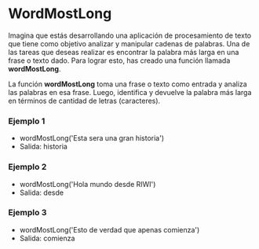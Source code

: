 # WordMostLong
Imagina que estás desarrollando una aplicación de procesamiento de texto que tiene como objetivo analizar y manipular cadenas de palabras. Una de las tareas que deseas realizar es encontrar la palabra más larga en una frase o texto dado. Para lograr esto, has creado una función llamada **wordMostLong**.

La función **wordMostLong** toma una frase o texto como entrada y analiza las palabras en esa frase. Luego, identifica y devuelve la palabra más larga en términos de cantidad de letras (caracteres).

### Ejemplo 1
- wordMostLong('Esta sera una gran historia')
- Salida:  historia

### Ejemplo 2
- wordMostLong('Hola mundo desde RIWI')
- Salida: desde

### Ejemplo 3
- wordMostLong('Esto de verdad que apenas comienza')
- Salida: comienza